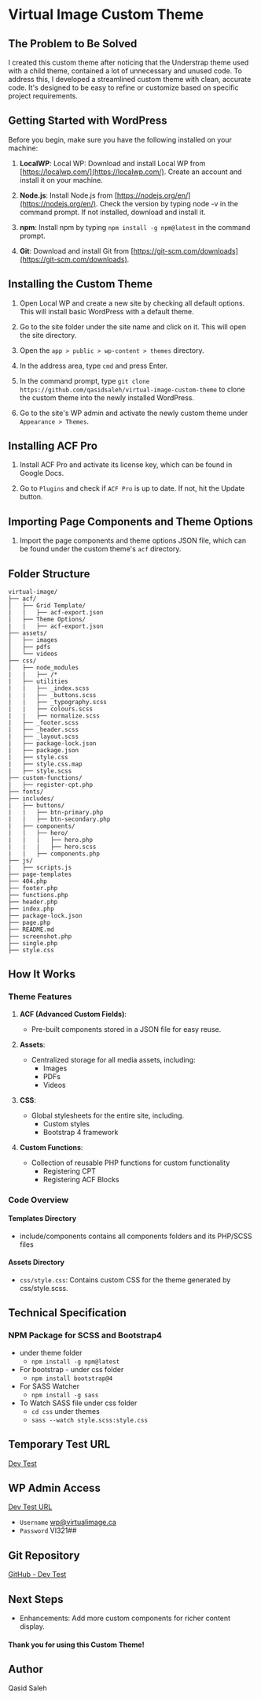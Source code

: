 
# Virtual Image Custom Theme

## The Problem to Be Solved
I created this custom theme after noticing that the Understrap theme used with a child theme, contained a lot of unnecessary and unused code. To address this, I developed a streamlined custom theme with clean, accurate code. It's designed to be easy to refine or customize based on specific project requirements.

## Getting Started with WordPress
Before you begin, make sure you have the following installed on your machine:

1. **LocalWP**:
Local WP: Download and install Local WP from [https://localwp.com/](https://localwp.com/). Create an account and install it on your machine.

2. **Node.js**:
Install Node.js from [https://nodejs.org/en/](https://nodejs.org/en/). Check the version by typing node -v in the command prompt. If not installed, download and install it.

3. **npm**:
Install npm by typing `npm install -g npm@latest` in the command prompt.

4. **Git**: 
Download and install Git from [https://git-scm.com/downloads](https://git-scm.com/downloads).

## Installing the Custom Theme

1. Open Local WP and create a new site by checking all default options. This will install basic WordPress with a default theme.

2. Go to the site folder under the site name and click on it. This will open the site directory.

3. Open the `app > public > wp-content > themes` directory.

4. In the address area, type `cmd` and press Enter.

5. In the command prompt, type `git clone https://github.com/qasidsaleh/virtual-image-custom-theme` to clone the custom theme into the newly installed WordPress.

6. Go to the site's WP admin and activate the newly custom theme under `Appearance > Themes`.

## Installing ACF Pro

1. Install ACF Pro and activate its license key, which can be found in Google Docs.

2. Go to `Plugins` and check if `ACF Pro` is up to date. If not, hit the Update button.

## Importing Page Components and Theme Options

1. Import the page components and theme options JSON file, which can be found under the custom theme's `acf` directory.

## Folder Structure
```
virtual-image/
├── acf/
│   ├── Grid Template/
|   |   ├── acf-export.json
│   ├── Theme Options/
|   |   ├── acf-export.json
├── assets/
│   ├── images
│   ├── pdfs
│   └── videos
├── css/
│   ├── node_modules
|   |   ├── /*
|   ├── utilities
|   |   ├── _index.scss 
|   |   ├── _buttons.scss 
|   |   ├── _typography.scss
|   |   ├── colours.scss
|   |   ├── normalize.scss
|   ├── _footer.scss
|   ├── _header.scss
|   ├── _layout.scss
|   ├── package-lock.json
|   ├── package.json
|   ├── style.css
|   ├── style.css.map
|   ├── style.scss
├── custom-functions/
|   ├── register-cpt.php
├── fonts/
├── includes/
|   ├── buttons/
|   |   ├── btn-primary.php
|   |   ├── btn-secondary.php
|   ├── components/
|   |   ├── hero/
|   |   |   ├── hero.php
|   |   |   ├── hero.scss
|   |   ├── components.php
├── js/
|   ├── scripts.js 
├── page-templates
├── 404.php
├── footer.php
├── functions.php
├── header.php
├── index.php
├── package-lock.json
├── page.php
├── README.md
├── screenshot.php
├── single.php
├── style.css
```

## How It Works

### Theme Features
1. **ACF (Advanced Custom Fields)**:
   - Pre-built components stored in a JSON file for easy reuse.

2. **Assets**:
   - Centralized storage for all media assets, including:
      - Images
      - PDFs
      - Videos

3. **CSS**:
   - Global stylesheets for the entire site, including.
      - Custom styles
      - Bootstrap 4 framework

4. **Custom Functions**:
   - Collection of reusable PHP functions for custom functionality
      - Registering CPT
      - Registering ACF Blocks

### Code Overview

#### Templates Directory
- include/components contains all components folders and its PHP/SCSS files

#### Assets Directory
- `css/style.css`: Contains custom CSS for the theme generated by css/style.scss.

## Technical Specification

### NPM Package for SCSS and Bootstrap4
- under theme folder
   - `npm install -g npm@latest`
- For bootstrap - under css folder
    - `npm install bootstrap@4`
- For SASS Watcher
    - `npm install -g sass`
- To Watch SASS file under css folder
   - `cd css` under themes
    - `sass --watch style.scss:style.css`

## Temporary Test URL
[Dev Test](https://test-dev.local/)

## WP Admin Access
[Dev Test URL](https://test-dev.local/wp-admin/)
- `Username` wp@virtualimage.ca
- `Password` VI321##

## Git Repository
[GitHub - Dev Test](https://github.com/qasidsaleh/virtual-image-custom-theme)


## Next Steps
- Enhancements: Add more custom components for richer content display.

#### Thank you for using this Custom Theme! 

## Author
Qasid Saleh